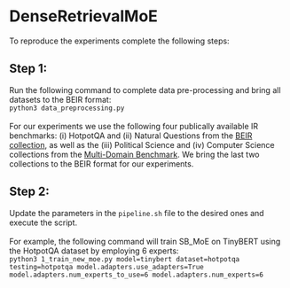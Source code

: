 # DenseRetrievalMoE
To reproduce the experiments complete the following steps:

## Step 1:
Run the following command to complete data pre-processing and bring all datasets to the BEIR format: <br>
```python3 data_preprocessing.py``` <br><br>
For our experiments we use the following four publically available IR benchmarks: (i) HotpotQA and (ii) Natural Questions from the [BEIR collection](https://arxiv.org/abs/2104.08663), as well as the (iii) Political Science and (iv) Computer Science collections from the [Multi-Domain Benchmark](https://dl.acm.org/doi/abs/10.1145/3511808.3557536). We bring the last two collections to the BEIR format for our experiments.

## Step 2:
Update the parameters in the ```pipeline.sh``` file to the desired ones and execute the script. <br><br>
For example, the following command will train SB_MoE on TinyBERT using the HotpotQA dataset by employing 6 experts: <br>
```python3 1_train_new_moe.py model=tinybert dataset=hotpotqa testing=hotpotqa model.adapters.use_adapters=True model.adapters.num_experts_to_use=6 model.adapters.num_experts=6```